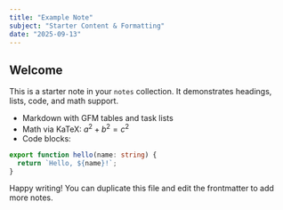 ```yaml
---
title: "Example Note"
subject: "Starter Content & Formatting"
date: "2025-09-13"
---
```


## Welcome

This is a starter note in your `notes` collection. It demonstrates headings, lists, code, and math support.

- Markdown with GFM tables and task lists
- Math via KaTeX: $a^2 + b^2 = c^2$
- Code blocks:

```ts
export function hello(name: string) {
  return `Hello, ${name}!`;
}
```

Happy writing! You can duplicate this file and edit the frontmatter to add more notes.

